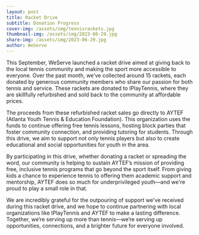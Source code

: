 ```yaml
---
layout: post
title: Racket Drive
subtitle: Donation Progress
cover-img: /assets/img/tennisrackets.jpg
thumbnail-img: /assets/img/2023-06-29.jpg
share-img: /assets/img/2023-06-29.jpg
author: WeServe
---
```


This September, WeServe launched a racket drive aimed at giving back to the local tennis community and making the sport more accessible to everyone. Over the past month, we’ve collected around 15 rackets, each donated by generous community members who share our passion for both tennis and service. These rackets are donated to IPlayTennis, where they are skillfully refurbished and sold back to the community at affordable prices. 

The proceeds from these refurbished racket sales go directly to AYTEF (Atlanta Youth Tennis & Education Foundation). This  organization uses the funds to continue offering free tennis lessons, hosting block parties that foster community connection, and providing tutoring for students. Through this drive, we aim to support not only tennis players but also to create educational and social opportunities for youth in the area.

By participating in this drive, whether donating a racket or spreading the word, our community is helping to sustain AYTEF’s mission of providing free, inclusive tennis programs that go beyond the sport itself. From giving kids a chance to experience tennis to offering them academic support and mentorship, AYTEF does so much for underprivileged youth—and we're proud to play a small role in that.

We are incredibly grateful for the outpouring of support we've received during this racket drive, and we hope to continue partnering with local organizations like IPlayTennis and AYTEF to make a lasting difference. Together, we’re serving up more than tennis—we’re serving up opportunities, connections, and a brighter future for everyone involved.
